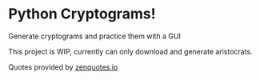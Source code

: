 # Python Cryptograms!

Generate cryptograms and practice them with a GUI

This project is WIP, currently can only download and generate aristocrats.

Quotes provided by [zenquotes.io](zenquotes.io)

